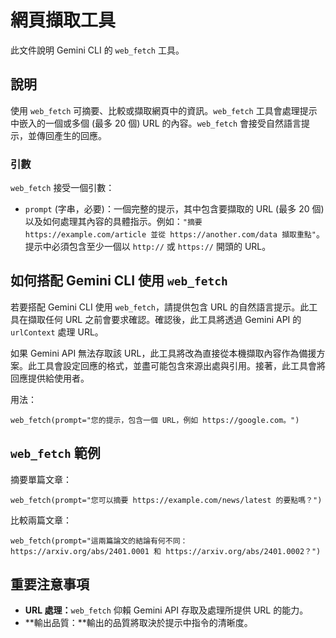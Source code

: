 # 網頁擷取工具

此文件說明 Gemini CLI 的 `web_fetch` 工具。

## 說明

使用 `web_fetch` 可摘要、比較或擷取網頁中的資訊。`web_fetch` 工具會處理提示中嵌入的一個或多個 (最多 20 個) URL 的內容。`web_fetch` 會接受自然語言提示，並傳回產生的回應。

### 引數

`web_fetch` 接受一個引數：

- `prompt` (字串，必要)：一個完整的提示，其中包含要擷取的 URL (最多 20 個) 以及如何處理其內容的具體指示。例如：`"摘要 https://example.com/article 並從 https://another.com/data 擷取重點"`。提示中必須包含至少一個以 `http://` 或 `https://` 開頭的 URL。

## 如何搭配 Gemini CLI 使用 `web_fetch`

若要搭配 Gemini CLI 使用 `web_fetch`，請提供包含 URL 的自然語言提示。此工具在擷取任何 URL 之前會要求確認。確認後，此工具將透過 Gemini API 的 `urlContext` 處理 URL。

如果 Gemini API 無法存取該 URL，此工具將改為直接從本機擷取內容作為備援方案。此工具會設定回應的格式，並盡可能包含來源出處與引用。接著，此工具會將回應提供給使用者。

用法：

```
web_fetch(prompt="您的提示，包含一個 URL，例如 https://google.com。")
```

## `web_fetch` 範例

摘要單篇文章：

```
web_fetch(prompt="您可以摘要 https://example.com/news/latest 的要點嗎？")
```

比較兩篇文章：

```
web_fetch(prompt="這兩篇論文的結論有何不同：https://arxiv.org/abs/2401.0001 和 https://arxiv.org/abs/2401.0002？")
```

## 重要注意事項

- **URL 處理：**`web_fetch` 仰賴 Gemini API 存取及處理所提供 URL 的能力。
- **輸出品質：**輸出的品質將取決於提示中指令的清晰度。